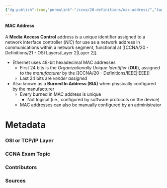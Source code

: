 ```yaml
---
{"dg-publish":true,"permalink":"/ccna/20-definitions/mac-address/","tags":["defs_ccna"],"created":"2023-11-04T12:45:23.000-07:00","updated":"2023-11-06T17:18:22.668-08:00"}
---
```


#### MAC Address
A **Media Access Control** address is a unique identifier assigned to a network interface controller (*NIC*) for use as a network address in communications within a network segment, functional at [[CCNA/20 - Definitions/21 - OSI Layers/Layer 2\|Layer 2]].
- Ethernet uses 48-bit hexadecimal MAC addresses
	- First 24 bits is the *Organizationally Unique Identifier* (**OUI**), assigned to the *manufacturer* by the [[CCNA/20 - Definitions/IEEE\|IEEE]]
	- Last 24 bits are *vender assigned*
- Also known as a **Burned In Address (BIA)** when physically configured by the manufacturer
	- Every burned in MAC address is unique
		- Not logical (i.e., configured by software protocols on the device)
	- MAC addresses can also be manually configured by an administrator


# Metadata
### OSI or TCP/IP Layer

### CCNA Exam Topic

### Contributors

### Sources
